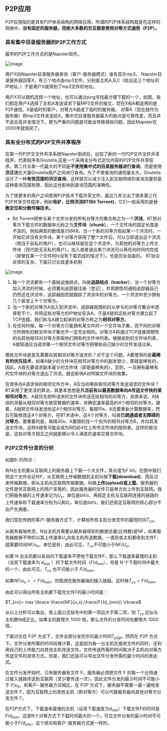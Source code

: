 ## P2P应用

P2P应用指的是具有P2P体系结构的网络应用，所谓的P2P体系结构就是在这样的网络中，**没有固定的服务器，而绝大多数的交互都是使用对等方式通信（P2P）。**

### 具有集中目录服务器的P2P工作方式

最早的P2P工作方式的是Napster软件。

![image](https://img2020.cnblogs.com/blog/2361214/202109/2361214-20210912212211267-1167511360.png)

用户X向Napster目录服务器查询（客户-服务器模式）谁有音乐mp3。
Napster目录服务器回答X，有三个地点由mp3文件，分别是主机A,B,C（给出这三个地址的IP地址。）于是用户X就得到了mp3文件的地址。

用户X可以随机选择一个地址，也可以通过ping寻找最方便下载的一个，如图，我们假定用户X选择了主机A发送请求下载MP3文件的报文，现在X和A都适用的是P2P通信。X是临时的客户，对等方A就成了临时的服务器。
对等A（现在就作为服务器）把mp3文件发送给X。集中式目录服务器最大的缺点是可靠性差，而且并不适合高并发情况下。更为严重的问题是可能会导致侵权问题，因此Mapster在2000年就倒闭了。

### 具有全分布式的P2P文件共享程序

在第一代P2P文文件共享系统Napster倒闭后，出现了新的一代P2P文件文件共享程序，代表程序有Gnutella,这是一个采用全分布式定位内容的P2P文件共享程序。第二代与第一代最大的不同是**不使用集中式的目录服务器进行查询**，而是使用**洪泛法**在大量Gnutella用户之间进行查询，为了不使查询的通信量太大，Gnutella设计了一种**有效范围的洪泛查询**，这样就可以减少注入到互联网络的查询流量但是这种查询范围有限，因此这也影响到查询范围的准确性。

为了使更多的用户之间使用P2P技术下载共享文件，最近几年又出了很多第三代P2P共享文件程序，例如**电驴，比特洪流BT(Bit Torrent)**，它们一般采用的是**分散定位和分散传输技术。**

* Bit Torrent把参与某个文件分发的所有对等方的集合称之为一个**洪流**，BT把对等方下载文件的数据单元称之为**文件块（chunk）**，一个文件块的固定长度是不变的，例如典型的数值是256KB。当一个新的对等方假如某一个洪流时，一开始它并没有文件块，某个对等方获得了整个文件后，可以立即退出这个洪流（相当于自私的用户），也可以继续留在这个洪流中，为其他的对等方上传文件块（现代刚玉无私的用户）。加入或者退出某个洪流可以再任何时间内完成（即使在某一个文件阿hi没有下载完成的情况下）。也是完全自由的。
  BT协议非常的复杂，下面只讨论其基本机制

![image](https://img2020.cnblogs.com/blog/2361214/202109/2361214-20210912212228081-916743815.png)

1. 每一个洪流都有一个基础设施结点，叫做**追踪结点（tracker）**，当一个对等方加入洪流的时候，必须要向追踪器注册（登记），并周期性的通知追踪器自己仍然还在洪流中，追踪器因而就跟踪了洪流中的对等方。一个洪流中至少拥有几个甚至上千个对等方。
2. 当一个新的对等方A加入到洪流中，追踪器就随机的从参与的对等方集合中选择若干个，并把这些对等方的IP地址告诉A，于是A就和这些对等方建立起了TCP连接。我们称与A建立起来的对等方称之为**相邻对等方**。
3. 在任何时候，每一个对等方只能拥有某文件的一个文件块子集，而不同的对等方所拥有的额文件块子集也不一定完全相同。对等方A将通过TCP连接周期性的向其他相邻对对等方索取他们拥有的文件块列表。根据收到的文件块列表，A就知道应当请求哪一个相邻文件对等方把哪些自己缺少的文件发送过来。

哪些文件块是首先需要向其相邻对等方请求的？对于这个问题，A要使用的是**最稀有的优先技术**，如果A缺少的文件块在相邻对等方中的副本很少，那就是稀有的，因此，A首先要请求副本最少的文件块（即是最稀有的），否则，一旦拥有最稀有的文件块的对等方退出了洪流。就会影响A对所缺文件块的收集。

在很多向A请求快的相邻文件方中，A应当向哪些相邻对等方发送请求的文件块？BT采用了更灵活的算法，其基本思想是**凡当前有以最高数据率向A传送文件快的某相邻对等方**，A就优先把所请求的文件块传送还给相邻的对等方，具体来说，A持续的测量从相邻对等方接受数据的速率，并确定速率最高的4个相邻的对等方。接着，A就把文件块发送给这4个相邻对等方，每隔10s，A还要重新计算数据率，然后可能修改这4个对等方，在BT术语中，这4个对等方，叫做**已疏通或者无障碍的对等方**。更重要的是，每隔30s，A要随机找一个另外的相邻对等方B，并向其发送文件块，这样A就有可能会成为B的前4位上传传文件块的提供者。这样的做法是，这些对等方相互之间就能够以令人满意的速率交换文件块。 



### P2P2文件分发的分析

如图6-35所示：

有N台主机要从互联网上的服务器上下载一个大文件，其长度为F bit。在图中我们把这个文件也记作F，从互联网上传输数据到主机叫做**下载(download)**，而反过来传输数据，即从主机向互联网传输数据，叫做**上传(upload)或上载**。服务器的文件是供互联网上的用户享用的，因此服务器的文件只是单方向上传到互联网。我们把服务器的上传速率记为$U_s$，单位是$bit/s$，再假定主机与互联网连接的链路的上传速率和下载速率分别为$U_i$和$D_i$，单位是$bit/s$，我们还假定互联网的核心部分不会产生拥塞。

我们现在传统的客户-服务器方式下，计算给所有主机分发完毕的最短时间$T_{cs}$。

从服务器端考虑，N台主机共需要从服务器得到的数据总量(比特数)是NF，如果服务器能够不停的以其上传速率$U_s$向各主机传送数据，一直到各主机都收到文件F，就需要时间$NF/u_s$，单位是秒，由此可见，$T_{cs}$不可能小于$NF/U_s$。

如果 N 台主机都以各自的下载速率不停地下载文件F，那么下载速率最慢的主机（设其下载速率为 $d_{min}$ ）的下载文件时间（$F/d_{min}$），将是 N 个下载时间中最大的一个。由此可见，$T_{cs}$ 也不可能小于 $F/d_{min}$。

如果$NF/u_s>=F/d_{min}$，则瓶颈在服务器端的接入链路。这时候$T_{cs}=F/d_{min}$。

由此可以得出所有主机都下载完文件F的最小时间是：

$T_{cs}= max \lbrace \frace{NF}{u_s},\frace{F}{d_{min}} \rbrace$

从以上分析可以看出，若上面公式括号中的第一项远大于第二项，则 $T_{cs}$ 近似与主机数N成正比。如果主机数增大 1000 倍，那么文件的分发时间也要增大 1000 倍。



下面讨论在 P2P 方式下，文件全部分发完毕的最少时间$T_{p2p}$。然而在 P2P 方式下，文件分发所需的时间较难计算，这是因为每一台主机在接收文件的同时，还利用自己的上传能力向其他主机传送文件。文件传送所需的时间取决于主机向对等方传送文件的具体方式。但是，我们还是可以导出文件分发所需的最少时间的表达式。

在文件分发开始时，只有服务器有文件 F。服务器必须把文件 F 的每一个比特通过接入链路传送到互联网（至少要传送一次）。因此文件分发的最少时间不可能小于 $F/u_{s}$。和客户-
服务器方式相比，在 P2P 方式下，服务器不需要一遍一遍地发送文件 F，因为互联网上的其他主机（即对等方）可以代替服务器向其他对等方分发文件 F。

 在P2P方式下，下载速率最慢的主机（设其下载速度为$d_{min}$）下载文件F的时间是$F/d_{min}$，这是N个对等方式下下载时间最大的一个。可见文件分发的最小时间不可能小于$F/d_{min}$，这个结论和客户-服务器方式是一样的。